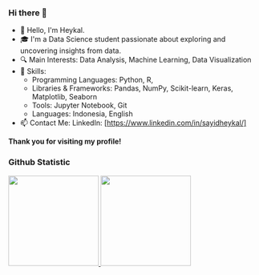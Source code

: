 ### Hi there 👋

- 👋 Hello, I'm Heykal.
- 🎓 I'm a Data Science student passionate about exploring and uncovering insights from data.
- 🔍 Main Interests: Data Analysis, Machine Learning, Data Visualization
- 🚀 Skills:
  * Programming Languages: Python, R, 
  * Libraries & Frameworks: Pandas, NumPy, Scikit-learn, Keras, Matplotlib, Seaborn
  * Tools: Jupyter Notebook, Git
  * Languages: Indonesia, English
- 📫 Contact Me: LinkedIn: [https://www.linkedin.com/in/sayidheykal/]<br>

**Thank you for visiting my profile!**


### Github Statistic
<p align="left">
<a href="https://github.com/sayid-alt">
  <img height="180em" src="https://github-readme-stats-eight-theta.vercel.app/api?username=sayid-alt&show_icons=true&theme=algolia&include_all_commits=true&count_private=true"/>
  <img height="180em" src="https://github-readme-stats-eight-theta.vercel.app/api/top-langs/?username=sayid-alt&layout=compact&langs_count=8&theme=algolia"/>
</a>
</p>

